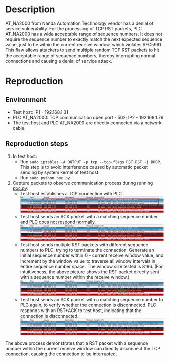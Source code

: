 # Description
AT_NA2000 from Nanda Automation Technology vendor has a denial of service vulnerability. For the processing of TCP RST packets, PLC AT_NA2000 has a wide acceptable range of sequence numbers. It does not require the sequence number to exactly match the next expected sequence value, just to be within the current receive window, which violates RFC5961. This flaw allows attackers to send multiple random TCP RST packets to hit the acceptable range of sequence numbers, thereby interrupting normal connections and causing a denial of service attack.

# Reproduction
## Environment
* Test host: IP1 - 192.168.1.31
* PLC AT_NA2000: TCP communication open port - 502; IP2 - 192.168.1.76
* The test host and PLC AT_NA2000 are directly connected via a network cable.

## Reproduction steps
1. In test host:
   * Run `sudo iptables -A OUTPUT -p tcp --tcp-flags RST RST -j DROP`. This step is to avoid interference caused by automatic packet sending by system kernel of test host.
   * Run `sudo python poc.py`. 
3. Capture packets to observe communication process during running [poc.py](https://github.com/zq-star/TCP-Vuln-Report/blob/master/PLC/AT-NA2000/tcp-rst/poc.py):
   * Test host establishes a TCP connection with PLC.
![packets1](https://github.com/zq-star/TCP-Vuln-Report/blob/master/PLC/pictures/at-na2000/na2000-tcp-rst-1.png)
   * Test host sends an ACK packet with a matching sequence number, and PLC does not respond normally.
![packets2](https://github.com/zq-star/TCP-Vuln-Report/blob/master/PLC/pictures/at-na2000/na2000-tcp-rst-2.png)
   * Test host sends multiple RST packets with different sequence numbers to PLC, trying to terminate the connection. Generate an initial sequence number within 0 - current receive window value, and increment by the window value to traverse all window intervals in entire sequence number space. The window size tested is 8196. (For intuitiveness, the above picture shows the RST packet directly sent with a sequence number within the receive window.)
![packets3](https://github.com/zq-star/TCP-Vuln-Report/blob/master/PLC/pictures/at-na2000/na2000-tcp-rst-3.png)
   * Test host sends an ACK packet with a matching sequence number to PLC again, to verify whether the connection is disconnected. PLC responds with an RST+ACK to test host, indicating that the connection is disconnected.
![packets4](https://github.com/zq-star/TCP-Vuln-Report/blob/master/PLC/pictures/at-na2000/na2000-tcp-rst-4.png)
  
The above process demonstrates that a RST packet with a sequence number within the current receive window can directly disconnect the TCP connection, causing the connection to be interrupted.



